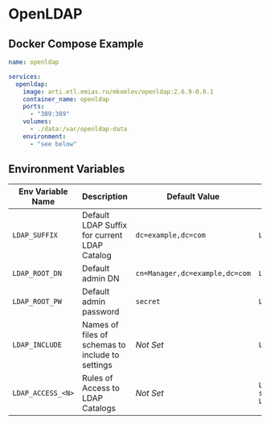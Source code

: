 # OpenLDAP

## Docker Compose Example

```yaml
name: openldap

services:
  openldap:
    image: arti.etl.emias.ru/mkomlev/openldap:2.6.9-0.0.1
    container_name: openldap
    ports:
      - "389:389"
    volumes:
      - ./data:/var/openldap-data
    environment:
      - "see below"
```

## Environment Variables


| Env Variable Name | Description                                      | Default Value                  | Example                                                                                                           |
|-------------------|--------------------------------------------------|--------------------------------|-------------------------------------------------------------------------------------------------------------------|
| `LDAP_SUFFIX`      | Default LDAP Suffix for current LDAP Catalog     | `dc=example,dc=com`            | `LDAP_SUFFIX="dc=google,dc=com"`                                                                                    |
| `LDAP_ROOT_DN`     | Default admin DN                                 | `cn=Manager,dc=example,dc=com` | `LDAP_ROOT_DN="cn=admin,dc=google,dc=com"`                                                                          |
| `LDAP_ROOT_PW`     | Default admin password                           | `secret`                       | `LDAP_ROOT_PW=«Z3xz2hNQjkgMmzPrUaVn"`                                                                               |
| `LDAP_INCLUDE`     | Names of files of schemas to include to settings | _Not Set_                      | `LDAP_INCLUDE="core msuser"`                                                                                        |
| `LDAP_ACCESS_<N>`   | Rules of Access to LDAP Catalogs                 | _Not Set_                      | `LDAP_ACCESS_1="to attrs=userPassword by self write by anonymous auth by * none"`<br>`LDAP_ACCESS_2="to * by * read"` |